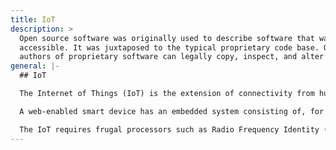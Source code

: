 ```yaml
---
title: IoT
description: >
  Open source software was originally used to describe software that was publicly
  accessible. It was juxtaposed to the typical proprietary code base. Only the original
  authors of proprietary software can legally copy, inspect, and alter that software.
general: |-
  ## IoT

  The Internet of Things (IoT) is the extension of connectivity from humans, machines and applications to any thing that can have a unique identifier. The thing can be a synthetic or a natural object with an IP address and client. Things can communicate with each other, the cloud, humans, and applications but without direct human initiation. Billions of connected devices collect and collate data to make the physical environment smarter.

  A web-enabled smart device has an embedded system consisting of, for example, processors, sensors, and a communicator. It collects data and shares it using a IoT gateway or edge server. IoT devices can process and use data locally, share it with other devices and work collaboratively or simply share it with the edge server. The edge/fog server can make decisions about which data should be processed and where processing should occur. Local filtering and processing enable real-time decision-making based on vast data streams from a profusion of sources.

  The IoT requires frugal processors such as Radio Frequency Identity (RFID) chips, ubiquitous and scalable connectivity and IPv6 addressing to provide the billions of identities required. Smart homes, a network of connected devices enabling users to control their environment or delegate control to virtual assistants is the practical application of the IoT of things. The ambition is ubiquitous connectivity and the evolution of smart factories and ultimately smart cities.
---
```

